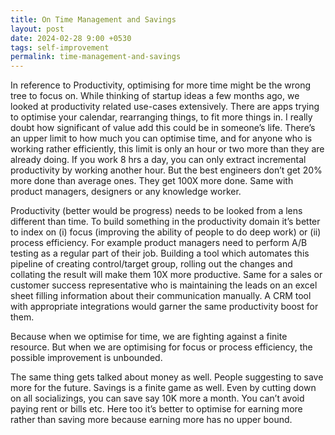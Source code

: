 ```yaml
---
title: On Time Management and Savings
layout: post
date: 2024-02-28 9:00 +0530
tags: self-improvement
permalink: time-management-and-savings
---
```


In reference to Productivity, optimising for more time might be the wrong tree to focus on. While thinking of startup ideas a few months ago, we looked at productivity related use-cases extensively. There are apps trying to optimise your calendar, rearranging things, to fit more things in. I really doubt how significant of value add this could be in someone’s life. There’s an upper limit to how much you can optimise time, and for anyone who is working rather efficiently, this limit is only an hour or two more than they are already doing. If you work 8 hrs a day, you can only extract incremental productivity by working another hour. But the best engineers don’t get 20% more done than average ones. They get 100X more done. Same with product managers, designers or any knowledge worker.

Productivity (better would be progress) needs to be looked from a lens different than time. To build something in the productivity domain it’s better to index on (i) focus (improving the ability of people to do deep work) or (ii) process efficiency. For example product managers need to perform A/B testing as a regular part of their job. Building a tool which automates this pipeline of creating control/target group, rolling out the changes and collating the result will make them 10X more productive. Same for a sales or customer success representative who is maintaining the leads on an excel sheet filling information about their communication manually. A CRM tool with appropriate integrations would garner the same productivity boost for them.

Because when we optimise for time, we are fighting against a finite resource. But when we are optimising for focus or process efficiency, the possible improvement is unbounded. 

The same thing gets talked about money as well. People suggesting to save more for the future. Savings is a finite game as well. Even by cutting down on all socializings, you can save say 10K more a month. You can’t avoid paying rent or bills etc. Here too it’s better to optimise for earning more rather than saving more because earning more has no upper bound. 
